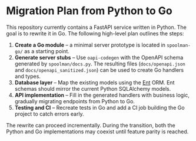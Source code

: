 # Migration Plan from Python to Go

This repository currently contains a FastAPI service written in Python. The goal is to rewrite it in Go. The following high-level plan outlines the steps:

1. **Create a Go module** – a minimal server prototype is located in `spoolman-go/` as a starting point.
2. **Generate server stubs** – Use `oapi-codegen` with the OpenAPI schema generated by `spoolman/docs.py`. The resulting files (`docs/openapi.json` and `docs/openapi_sanitized.json`) can be used to create Go handlers and types.
3. **Database layer** – Map the existing models using the [Ent](https://entgo.io/) ORM. Ent schemas should mirror the current Python SQLAlchemy models.
4. **API implementation** – Fill in the generated handlers with business logic, gradually migrating endpoints from Python to Go.
5. **Testing and CI** – Recreate tests in Go and add a CI job building the Go project to catch errors early.

The rewrite can proceed incrementally. During the transition, both the Python and Go implementations may coexist until feature parity is reached.
